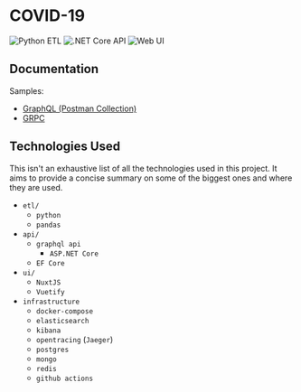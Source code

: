 # COVID-19

![Python ETL](https://github.com/kiran94/covid19/workflows/Python%20ETL/badge.svg) ![.NET Core API](https://github.com/kiran94/covid19/workflows/.NET%20Core%20API/badge.svg) ![Web UI](https://github.com/kiran94/covid19/workflows/Web%20UI/badge.svg)

## Documentation

Samples:

- [GraphQL (Postman Collection)](api/Samples/COVID-19.postman_collection.json)
- [GRPC](api/Samples/Grpc/)

## Technologies Used

This isn't an exhaustive list of all the technologies used in this project. It aims to provide a concise summary on some of the biggest ones and where they are used.

- `etl/`
  - `python`
  - `pandas`
- `api/`
  - `graphql api`
    - `ASP.NET Core`
  - `EF Core`
- `ui/`
  - `NuxtJS`
  - `Vuetify`
- `infrastructure`
  - `docker-compose`
  - `elasticsearch`
  - `kibana`
  - `opentracing` (`Jaeger`)
  - `postgres`
  - `mongo`
  - `redis`
  - `github actions`
